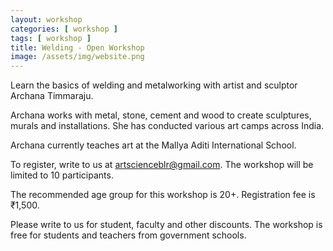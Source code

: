 ```yaml
---
layout: workshop
categories: [ workshop ]
tags: [ workshop ]
title: Welding - Open Workshop
image: /assets/img/website.png
---
```


Learn the basics of welding and metalworking with artist and sculptor Archana Timmaraju. <!--more-->

Archana works with metal, stone, cement and wood to create sculptures, murals and installations. She has conducted various art camps across India.

Archana currently teaches art at the Mallya Aditi International School.

To register, write to us at artscienceblr@gmail.com.
The workshop will be limited to 10 participants.

The recommended age group for this workshop is 20+. Registration fee is ₹1,500.

Please write to us for student, faculty and other discounts.
The workshop is free for students and teachers from government schools.
